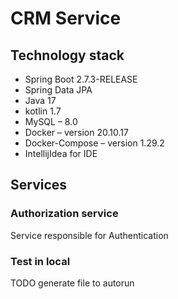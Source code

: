 # CRM Service

## Technology stack
- Spring Boot 2.7.3-RELEASE
- Spring Data JPA
- Java 17
- kotlin 1.7
- MySQL – 8.0
- Docker – version 20.10.17
- Docker-Compose – version 1.29.2
- IntellijIdea for IDE

## Services

### Authorization service
Service responsible for Authentication

### Test in local
TODO generate file to autorun

